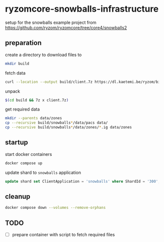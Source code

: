 # ryzomcore-snowballs-infrastructure

setup for the snowballs example project from https://github.com/ryzom/ryzomcore/tree/core4/snowballs2

## preparation
create a directory to download files to
```bash
mkdir build
```

fetch data
```bash
curl --location --output build/client.7z https://dl.kaetemi.be/ryzom/bin/snowballs_client_win_x86-0.8.0.4092.7z
```
unpack
```bash
$(cd build && 7z x client.7z)
```

get required data
```bash
mkdir --parents data/zones
cp --recursive build/snowballs*/data/pacs data/
cp --recursive build/snowballs*/data/zones/*.ig data/zones
```

## startup
start docker containers
```bash
docker compose up
```

update shard to `snowballs` application
```sql
update shard set ClientApplication = 'snowballs' where ShardId = '300';
```

## cleanup

```bash
docker compose down --volumes --remove-orphans
```

## TODO
 - [ ] prepare container with script to fetch required files